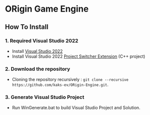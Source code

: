 # ORigin Game Engine

## How To Install
### 1. Required Visual Studio 2022
+ Install [Visual Studio 2022](https://visualstudio.microsoft.com/downloads/)
+ Install Visual Studio 2022 [Project Switcher Extension](https://marketplace.visualstudio.com/items?itemName=vs-publisher-141975.SwitchStartupProjectForVS2022) (C++ project)
### 2. Download the repository
+ Cloning the repository recursively :
`git clone --recursive https://github.com/kaks-ev/ORigin-Engine.git`.

### 3. Generate Visual Studio Project
+ Run WinGenerate.bat to build Visual Studio Project and Solution.
